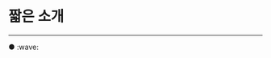# 짧은 소개
<hr/>
● :wave:

<!--
**Lee-Unsan/Lee-unsan** is a ✨ _special_ ✨ repository because its `README.md` (this file) appears on your GitHub profile.

Here are some ideas to get you started:

- 🔭 I’m currently working on ...
- 🌱 I’m currently learning ...
- 👯 I’m looking to collaborate on ...
- 🤔 I’m looking for help with ...
- 💬 Ask me about ...
- 📫 How to reach me: ...
- 😄 Pronouns: ....
- ⚡ Fun fact: ....
I'm studying JS, JSP, SPRING, SPRINGBOOT, AWS
현재 중고경매 프로젝트 진행중 시큐리티 작업
너무 어렵군.. 아직 도전중 
추가로 테이핑 프로젝트 세팅중 세팅이 제일 힘드네
서류도 준비중
-->
